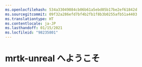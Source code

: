 ```yaml
---
ms.openlocfilehash: 534a33049084cb06b61a5ebd05b17be2ef61842d
ms.sourcegitcommit: 09f32a286efd7bf4b2fb1f8b3b0255afb51a4403
ms.translationtype: HT
ms.contentlocale: ja-JP
ms.lasthandoff: 01/15/2021
ms.locfileid: "98235801"
---
```

# <a name="welcome-to-mrtk-unreal"></a>mrtk-unreal へようこそ